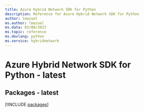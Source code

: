 ```yaml
---
title: Azure Hybrid Network SDK for Python
description: Reference for Azure Hybrid Network SDK for Python
author: lmazuel
ms.author: lmazuel
ms.data: 03/08/2023
ms.topic: reference
ms.devlang: python
ms.service: hybridnetwork
---
```

# Azure Hybrid Network SDK for Python - latest
## Packages - latest
[!INCLUDE [packages](hybrid-network-index.md)]